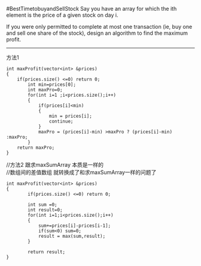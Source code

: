 #BestTimetobuyandSellStock
Say you have an array for which the ith element is the price of a given stock on day i.

If you were only permitted to complete at most one transaction (ie, buy one and sell one share of the stock), 
design an algorithm to find the maximum profit.


---
方法1
```
int maxProfit(vector<int> &prices) 
{
    if(prices.size() <=0) return 0;
        int min=prices[0];
        int maxPro=0;
        for(int i=1 ;i<prices.size();i++)
        {
            if(prices[i]<min)
            {
                min = prices[i];
                continue;
            }
            maxPro = (prices[i]-min) >maxPro ? (prices[i]-min) :maxPro;
        }
    return maxPro;
}
```

//方法2 跟求maxSumArray 本质是一样的  
//数组间的差值数组 就转换成了和求maxSumArray一样的问题了
```
int maxProfit(vector<int> &prices) 
{
        if(prices.size() <=0) return 0;
        
        int sum =0;
        int result=0;
        for(int i=1;i<prices.size();i++)
        {
            sum+=prices[i]-prices[i-1];
            if(sum<0) sum=0;
            result = max(sum,result);
        }
        
        return result;
}
```

